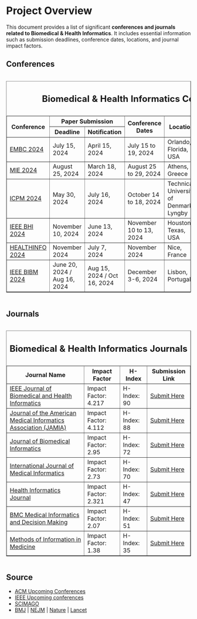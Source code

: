 # Project Overview

This document provides a list of significant **conferences and journals related to Biomedical & Health Informatics**. It includes essential information such as submission deadlines, conference dates, locations, and journal impact factors.

## Conferences
<div align="center" style="overflow-x:auto;text-align:center;vertical-align: middle;">
<table border="1">
<caption> <h2> Biomedical & Health Informatics Conferences</h2</caption>
<thead>
<tr>
<th rowspan="2">Conference</th>
<th colspan="2">Paper Submission</th> 
<th rowspan="2">Conference Dates</th>
<th rowspan="2">Location</th>
<th colspan="2">Workshop Paper</th>
</tr>
<tr>
<th>Deadline</th><th>Notification</th><th>Deadline</th><th>Notification</th>
</tr>
</thead>
<tbody>
<!-- Sort the conference dates before adding based on the dates -->
<tr>
    <td><a href="https://embc.embs.org/2024/">EMBC 2024</a></td>
    <td>July 15, 2024</td>
    <td>April 15, 2024</td>
    <td>July 15 to 19, 2024</td>
    <td>Orlando, Florida, USA</td>
    <td></td>
    <td></td>
</tr>
<tr>
    <td><a href="https://mie2024.org/">MIE 2024</a></td>
    <td>August 25, 2024</td>
    <td>March 18, 2024</td>
    <td>August 25 to 29, 2024</td>
    <td>Athens, Greece</td>
    <td></td>
    <td></td>
</tr>
<tr>
    <td><a href="https://icpmconference.org/2024/">ICPM 2024</a></td>
    <td>May 30, 2024</td>
    <td>July 16, 2024</td>
    <td>October 14 to 18, 2024</td>
    <td>Technical University of Denmark, Lyngby</td>
    <td>August 15, 2024</td>
    <td>September 2, 2024</td>
</tr>
<tr>
    <td><a href="https://bhi.embs.org/2024/">IEEE BHI 2024</a></td>
    <td>November 10, 2024</td>
    <td>June 13, 2024</td>
    <td>November 10 to 13, 2024</td>
    <td>Houston, Texas, USA</td>
    <td></td>
    <td></td>
</tr>
<tr>
    <td><a href="https://www.iaria.org/conferences2024/HEALTHINFO24.html">HEALTHINFO 2024</a></td>
    <td>November 2024</td>
    <td>July 7, 2024</td>
    <td>November 2024</td>
    <td>Nice, France</td>
    <td></td>
    <td></td>
</tr>
<tr>
    <td><a href="https://ieeebibm.org/BIBM2024/">IEEE BIBM 2024</a></td>
    <td>June 20, 2024 / Aug 16, 2024</td>
    <td>Aug 15, 2024 / Oct 16, 2024</td>
    <td>December 3-6, 2024</td>
    <td>Lisbon, Portugal</td>
    <td>Workshop Deadline</td>
    <td>Workshop Notification</td>
</tr>


<!-- <tr>
<td><a href="conference_link_here">Conference Name</a></td>
<td>Submission Deadline</td>
<td>Notification Date</td>
<td>Conference Date</td>
<td>Location</td>
<td>Workshop Deadline</td>
<td>Workshop Notification</td>
</tr> -->
<!-- Repeat the row block for each conference -->
</tbody>
</table>
</div>

## Journals
<div align="center" style="overflow-x:auto;text-align:center;vertical-align: middle;">
<table border="1">
<caption> <h2> Biomedical & Health Informatics Journals</h2></caption>
<thead>
<tr>
<th>Journal Name</th>
<th>Impact Factor</th>
<th>H-Index</th>
<th>Submission Link</th>
</tr>
</thead>
<tbody>
<!-- Journals sorted by H-Index and Impact Factor -->
<tr>
    <td><a href="https://www.ieee.org/publications/journals-magazines.html">IEEE Journal of Biomedical and Health Informatics</a></td>
    <td>Impact Factor: 4.217</td>
    <td>H-Index: 90</td>
    <td><a href="https://mc.manuscriptcentral.com/jbhi">Submit Here</a></td>
</tr>
<tr>
    <td><a href="https://academic.oup.com/jamia">Journal of the American Medical Informatics Association (JAMIA)</a></td>
    <td>Impact Factor: 4.112</td>
    <td>H-Index: 88</td>
    <td><a href="https://academic.oup.com/jamia/pages/General_Instructions">Submit Here</a></td>
</tr>
<tr>
    <td><a href="https://www.journals.elsevier.com/journal-of-biomedical-informatics">Journal of Biomedical Informatics</a></td>
    <td>Impact Factor: 2.95</td>
    <td>H-Index: 72</td>
    <td><a href="https://www.editorialmanager.com/yjbin/default.aspx">Submit Here</a></td>
</tr>
<tr>
    <td><a href="https://www.journals.elsevier.com/international-journal-of-medical-informatics">International Journal of Medical Informatics</a></td>
    <td>Impact Factor: 2.73</td>
    <td>H-Index: 70</td>
    <td><a href="https://www.editorialmanager.com/ijmi/default.aspx">Submit Here</a></td>
</tr>
<tr>
    <td><a href="https://journals.sagepub.com/home/jhi">Health Informatics Journal</a></td>
    <td>Impact Factor: 2.321</td>
    <td>H-Index: 47</td>
    <td><a href="https://mc.manuscriptcentral.com/jhi">Submit Here</a></td>
</tr>
<tr>
    <td><a href="https://bmcmedinformdecismak.biomedcentral.com/">BMC Medical Informatics and Decision Making</a></td>
    <td>Impact Factor: 2.07</td>
    <td>H-Index: 51</td>
    <td><a href="https://bmcmedinformdecismak.biomedcentral.com/submission-guidelines">Submit Here</a></td>
</tr>
<tr>
    <td><a href="https://www.thieme.com/books-main/medicine/product/1040-methods-of-information-in-medicine">Methods of Information in Medicine</a></td>
    <td>Impact Factor: 1.38</td>
    <td>H-Index: 35</td>
    <td><a href="https://mc.manuscriptcentral.com/methods">Submit Here</a></td>
</tr>
</tbody>
</table>
</div>


## Source

- [ACM Upcoming Conferences](https://www.acm.org/upcoming-conferences)
- [IEEE Upcoming conferences](https://conferences.ieee.org/conferences_events/conferences/search?q=*&subsequent_q=&date=all&from=&to=&region=all&country=all&pos=0&sortorder=desc&sponsor=&sponsor_type=all&state=all&field_of_interest=all&sortfield=relevance)
- [SCIMAGO](https://www.scimagojr.com/journalrank.php)
- [BMJ](https://journals.bmj.com/home) | [NEJM](https://www.nejm.org/) | [Nature](https://www.nature.com/siteindex) | [Lancet](https://www.thelancet.com/journals/lancet/article/PIIS0140-6736(01)32110-4/fulltext)

